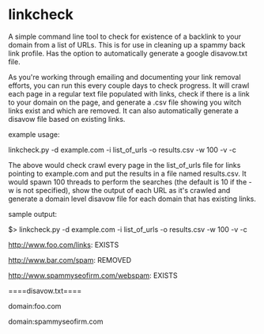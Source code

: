 linkcheck
=========

A simple command line tool to check for existence of a backlink to your domain from a list of URLs.  This is for use in cleaning up a spammy back link profile.  Has the option to automatically generate a google disavow.txt file.

As you're working through emailing and documenting your link removal efforts, you can run this every couple days to check progress.  It will crawl each page in a regular text file populated with links, check if there is a link to your domain on the page, and generate a .csv file showing you witch links exist and which are removed.  It can also automatically generate a disavow file based on existing links.

example usage:

linkcheck.py -d example.com -i list_of_urls -o results.csv -w 100 -v -c

The above would check crawl every page in the list_of_urls file for links pointing to example.com and put the results in a file named results.csv.  It would spawn 100 threads to perform the searches (the default is 10 if the -w is not specified), show the output of each URL as it's crawled and generate a domain level disavow file for each domain that has existing links.

sample output:

$> linkcheck.py -d example.com -i list_of_urls -o results.csv -w 100 -v -c

http://www.foo.com/links: EXISTS

http://www.bar.com/spam: REMOVED

http://www.spammyseofirm.com/webspam: EXISTS

====disavow.txt====

domain:foo.com

domain:spammyseofirm.com
